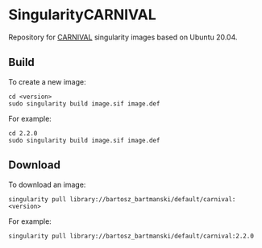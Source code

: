 
# SingularityCARNIVAL

Repository for [CARNIVAL](https://github.com/saezlab/CARNIVAL/)
singularity images based on Ubuntu 20.04. 

## Build

To create a new image:
```
cd <version>
sudo singularity build image.sif image.def
```
For example:
```
cd 2.2.0
sudo singularity build image.sif image.def
```

## Download

To download an image:
```
singularity pull library://bartosz_bartmanski/default/carnival:<version>
```
For example:
```
singularity pull library://bartosz_bartmanski/default/carnival:2.2.0
```

